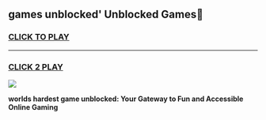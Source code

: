 
## games unblocked' Unblocked Games👋
<h3>
<a href="https://premium.freeplayer.one?title=games_unblocked'&ref=16F">CLICK TO PLAY</a></h3>
<hr>

<h3>
<a href="https://premium.freeplayer.one?title=games_unblocked'&ref=16F">CLICK 2 PLAY</a>
  
</h3>

<a href="https://premium.freeplayer.one?title=games_unblocked'&ref=16F/"><img src="https://clearcache.store/games.png"></a>


**worlds hardest game unblocked: Your Gateway to Fun and Accessible Online Gaming**
